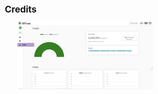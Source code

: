 # Credits

<figure><img src="../../.gitbook/assets/image.png" alt=""><figcaption></figcaption></figure>
